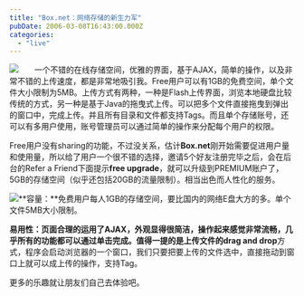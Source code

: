 ```yaml
---
title: "Box.net：网络存储的新生力军"
pubDate: 2006-03-08T16:43:00.000Z
categories: 
  - "live"
---
```


![](https://www.box.net/img/members_logo1.gif)　　一个不错的在线存储空间，优雅的界面，基于AJAX，简单的操作，以及非常不错的上传速度，都是非常地吸引我。Free用户可以有1GB的免费空间，单个文件大小限制为5MB。上传方式有两种，一种是Flash上传界面，浏览本地硬盘比较传统的方式，另一种是基于Java的拖曳式上传。可以把多个文件直接拖曳到弹出的窗口中，完成上传。并且所有目录和文件都支持Tags。而且单个存储账号，还可以有多用户使用，账号管理员可以通过简单的操作来分配每个用户的权限。

Free用户没有sharing的功能，不过没关系，估计**Box.net**刚开始需要促进用户量和使用量，所以给了用户一个很不错的选择，邀请5个好友注册完毕之后，会在后台的Refer a Friend下面提示**free upgrade**，就可以升级到PREMIUM账户了，5GB的存储空间（似乎还包括20GB的流量限制）。相当出色而人性化的服务。

  

![](http://tk.files.storage.msn.com/x1pxOYwqu4SjF5Qg1gUIBUpErE3PO_qgMk_BhxbtR_RFx4S461dneqPMrngLynfNCDiQXJKNqV93T0bsyuSzcnwX5BdcoenKOWoSR8wRUIEB8-BmzEWRn6KelEexTgG0YlZ7Gh4M1_brStQlkp-_PWkqkZYLdeIsBIg)**容量：**免费用户每人1GB的存储空间，要比国内的网络E盘大方的多。单个文件5MB大小限制。

**易用性：**页面合理的运用了AJAX，外观显得很简洁，操作起来感觉非常流畅，几乎所有的功能都可以通过单击完成。值得一提的是上传文件的**drag and drop**方式，程序会启动浏览器的一个窗口，我们只要把要上传的文件选中，直接拖动到窗口上就可以成上传的操作，支持Tag。

更多的乐趣就让朋友们自己去体验吧。
